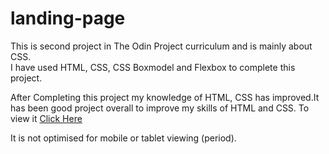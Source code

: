 # landing-page

This is second project in The Odin Project curriculum and is mainly about CSS.  
I have used HTML, CSS, CSS Boxmodel and Flexbox to complete this project.

After Completing this project my knowledge of HTML, CSS has improved.It has been good project overall to improve my skills of HTML and CSS.
To view it [Click Here](https://jayasaivinay.github.io/landing-page/)

It is not optimised for mobile or tablet viewing (period).

